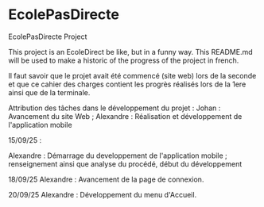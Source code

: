 # EcolePasDirecte
EcolePasDirecte Project


This project is an EcoleDirect be like, but in a funny way.
This README.md will be used to make a historic of the progress of the project in french.

Il faut savoir que le projet avait été commencé (site web) lors de la seconde et que ce cahier des charges contient les progrès réalisés lors de la 1ere ainsi que de la terminale.


Attribution des tâches dans le développement du projet :
Johan : Avancement du site Web ; Alexandre : Réalisation et développement de l'application mobile


15/09/25 :

Alexandre : Démarrage du developpement de l'application mobile ; renseignement ainsi que analyse du procédé, début du développement


18/09/25
Alexandre : Avancement de la page de connexion.


20/09/25
Alexandre : Développement du menu d'Accueil.
